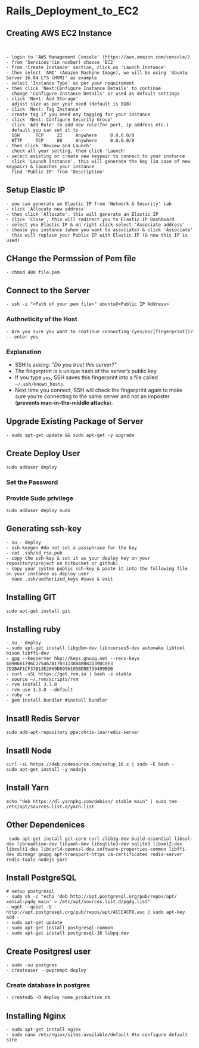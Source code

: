 # Rails_Deployment_to_EC2

## Creating AWS EC2 Instance

```


- login to 'AWS Management Console' (https://aws.amazon.com/console/)
- from 'Services'(in navbar) choose 'EC2'
- from 'Create Instance' section, click on 'Launch Instance'
- then select 'AMI' (Amazon Machine Image), we will be using 'Ubuntu Server 16.04 LTS (HVM)' as example
- select 'Instance Type' as per your requirement
- then click 'Next:Configure Instance Details' to continue
  change 'Configure Instance Details' or used as default settings
- click 'Next: Add Storage'
  adjust size as per your need (default is 8GB)
- click 'Next: Tag Instance'
  create tag if you need any tagging for your instance
- click 'Next: Configure Security Group'
  click 'Add Rule' to add new rule(for port, ip address etc.)
  default you can set it to -
  SSH      TCP     22     Anywhere     0.0.0.0/0
  HTTP     TCP     80     Anywhere     0.0.0.0/0 
- then click 'Review and Launch'
  check all your setting, then click 'Launch'
- select existing or create new keypair to connect to your instance
  click 'Launch Instance', this will generate the key (in case of new keypair) & launches your instance
  find 'Public IP' from 'Description'

  ```

## Setup Elastic IP

```
- you can generate an Elastic IP from 'Network & Security' tab
- click 'Allocate new address'
- then click 'Allocate', this will generate an Elastic IP
- click 'Close', this will redirect you to Elastic IP Dashboard
- select you Elastic IP & on right click select 'Associate address'
- choose you instance (whom you want to associate) & click 'Associate'
  this will replace your Public IP with Elastic IP (& now this IP is used)
```

## CHange the Permssion of Pem file
```
- chmod 400 file.pem
```

## Connect to the Server
```
- ssh -i "<Path of your pem file>" ubuntu@<Public IP Address>
```
### Authneticity of the Host
```
- Are you sure you want to continue connecting (yes/no/[fingerprint])?
-- enter yes
```
### Explanation

- SSH is asking: *"Do you trust this server?"*
- The fingerprint is a unique hash of the server’s public key.
- If you type `yes`, SSH saves this fingerprint into a file called `~/.ssh/known_hosts`.
- Next time you connect, SSH will check the fingerprint again to make sure you’re connecting to the same server and not an imposter (**prevents man-in-the-middle attacks**).




## Upgrade Existing Package of Server
```
- sudo apt-get update && sudo apt-get -y upgrade 
```

## Create Deploy User
```
sudo adduser deploy
```
### Set the Password

### Provide Sudo privilege
```
sudo adduser deploy sudo 
```

## Generating ssh-key

```
- su - deploy
- ssh-keygen #do not set a passphrase for the key
- cat .ssh/id_rsa.pub
- copy the ssh-key & set it as your deploy key on your repository(project on bitbucket or github)
- copy your system public ssh-key & paste it into the following file on your instance as deploy user
  nano .ssh/authorized_keys #save & exit
```

## Installing GIT
```
sudo apt-get install git
```

## Installing ruby
```
- su - deploy
- sudo apt-get install libgdbm-dev libncurses5-dev automake libtool bison libffi-dev
- gpg --keyserver hkp://keys.gnupg.net --recv-keys 409B6B1796C275462A1703113804BB82D39DC0E3 7D2BAF1CF37B13E2069D6956105BD0E739499BDB
- curl -sSL https://get.rvm.io | bash -s stable
- source ~/.rvm/scripts/rvm
- rvm install 3.3.0
- rvm use 3.3.0 --default
- ruby -v
- gem install bundler #install bundler
```

## Insatll Redis Server
```
sudo add-apt-repository ppa:chris-lea/redis-server
```

## Insatll Node
```
curl -sL https://deb.nodesource.com/setup_16.x | sudo -E bash -
sudo apt-get install -y nodejs
```

## Install Yarn
```
echo "deb https://dl.yarnpkg.com/debian/ stable main" | sudo tee /etc/apt/sources.list.d/yarn.list
```

## Other Dependenices
```
 sudo apt-get install git-core curl zlib1g-dev build-essential libssl-dev libreadline-dev libyaml-dev libsqlite3-dev sqlite3 libxml2-dev libxslt1-dev libcurl4-openssl-dev software-properties-common libffi-dev dirmngr gnupg apt-transport-https ca-certificates redis-server redis-tools nodejs yarn

```

## Install PostgreSQL
```
# setup postgresql
- sudo sh -c "echo 'deb http://apt.postgresql.org/pub/repos/apt/ xenial-pgdg main' > /etc/apt/sources.list.d/pgdg.list"
- wget --quiet -O - http://apt.postgresql.org/pub/repos/apt/ACCC4CF8.asc | sudo apt-key add -
- sudo apt-get update
- sudo apt-get install postgresql-common
- sudo apt-get install postgresql-16 libpq-dev
```

## Create Positgresl user
```
- sudo -su postgres
- createuser --pwprompt deploy

```
### Create database in postgres
```
- createdb -O deploy name_production_db
```

## Installing Nginx
```
- sudo apt-get install nginx
- sudo nano /etc/nginx/sites-available/default #to configure default site
```

